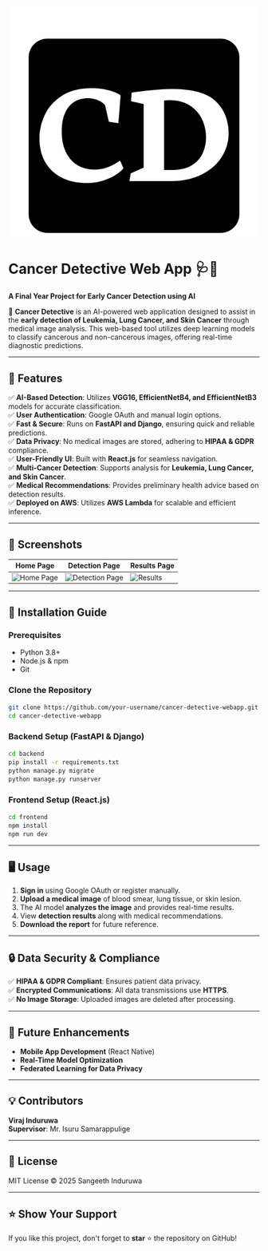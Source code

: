 <p align="center">
  <img src="frontend/CDLogo.svg" alt="Cancer Detective Logo" />
</p>

# Cancer Detective Web App 🩺🔬

**A Final Year Project for Early Cancer Detection using AI**

🚀 **Cancer Detective** is an AI-powered web application designed to assist in the **early detection of Leukemia, Lung Cancer, and Skin Cancer** through medical image analysis. This web-based tool utilizes deep learning models to classify cancerous and non-cancerous images, offering real-time diagnostic predictions.

---

## 📌 Features

✅ **AI-Based Detection**: Utilizes **VGG16, EfficientNetB4, and EfficientNetB3** models for accurate classification.  
✅ **User Authentication**: Google OAuth and manual login options.  
✅ **Fast & Secure**: Runs on **FastAPI and Django**, ensuring quick and reliable predictions.  
✅ **Data Privacy**: No medical images are stored, adhering to **HIPAA & GDPR** compliance.  
✅ **User-Friendly UI**: Built with **React.js** for seamless navigation.  
✅ **Multi-Cancer Detection**: Supports analysis for **Leukemia, Lung Cancer, and Skin Cancer**.  
✅ **Medical Recommendations**: Provides preliminary health advice based on detection results.  
✅ **Deployed on AWS**: Utilizes **AWS Lambda** for scalable and efficient inference.

---

## 📸 Screenshots

| Home Page | Detection Page | Results Page |
|-----------|--------------|--------------|
| ![Home Page](path/to/homepage.png) | ![Detection Page](path/to/detection.png) | ![Results](path/to/results.png) |

---

## 🚀 Installation Guide

### Prerequisites
- Python 3.8+
- Node.js & npm
- Git

### Clone the Repository
```sh
git clone https://github.com/your-username/cancer-detective-webapp.git
cd cancer-detective-webapp
```

### Backend Setup (FastAPI & Django)
```sh
cd backend
pip install -r requirements.txt
python manage.py migrate
python manage.py runserver
```

### Frontend Setup (React.js)
```sh
cd frontend
npm install
npm run dev
```

---

## 🖥️ Usage
1. **Sign in** using Google OAuth or register manually.
2. **Upload a medical image** of blood smear, lung tissue, or skin lesion.
3. The AI model **analyzes the image** and provides real-time results.
4. View **detection results** along with medical recommendations.
5. **Download the report** for future reference.

---

## 🔒 Data Security & Compliance
✅ **HIPAA & GDPR Compliant**: Ensures patient data privacy.  
✅ **Encrypted Communications**: All data transmissions use **HTTPS**.  
✅ **No Image Storage**: Uploaded images are deleted after processing.  

---

## 🌟 Future Enhancements
- **Mobile App Development** (React Native)
- **Real-Time Model Optimization**
- **Federated Learning for Data Privacy**

---

## 💡 Contributors
**Viraj Induruwa**  
**Supervisor**: Mr. Isuru Samarappulige

---

## 📜 License
MIT License © 2025 Sangeeth Induruwa

---

## ⭐ Show Your Support
If you like this project, don't forget to **star** ⭐ the repository on GitHub!
